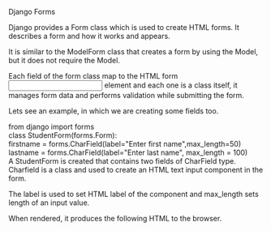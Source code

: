 Django Forms

Django provides a Form class which is used to create HTML forms. It describes a form and how it works and appears.

It is similar to the ModelForm class that creates a form by using the Model, but it does not require the Model.

Each field of the form class map to the HTML form <input> element and each one is a class itself, it manages form data and performs validation while submitting the form.

Lets see an example, in which we are creating some fields too.

from django import forms  
class StudentForm(forms.Form):  
    firstname = forms.CharField(label="Enter first name",max_length=50)  
    lastname  = forms.CharField(label="Enter last name", max_length = 100)  
A StudentForm is created that contains two fields of CharField type. Charfield is a class and used to create an HTML text input component in the form.

The label is used to set HTML label of the component and max_length sets length of an input value.

When rendered, it produces the following HTML to the browser.